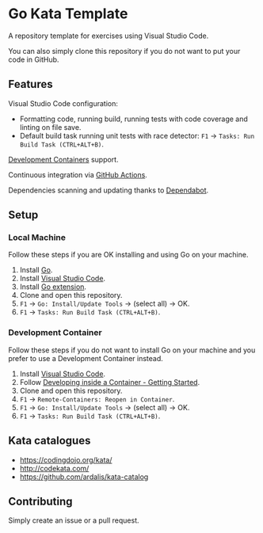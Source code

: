 # Go Kata Template

A repository template for exercises using Visual Studio Code.

You can also simply clone this repository if you do not want to put your code in GitHub.

## Features

Visual Studio Code configuration:

- Formatting code, running build, running tests with code coverage and linting on file save.
- Default build task running unit tests with race detector: `F1` -> `Tasks: Run Build Task (CTRL+ALT+B)`.

[Development Containers](https://code.visualstudio.com/docs/remote/containers) support.

Continuous integration via [GitHub Actions](https://github.com/features/actions).

Dependencies scanning and updating thanks to [Dependabot](https://dependabot.com).

## Setup

### Local Machine

Follow these steps if you are OK installing and using Go on your machine.

1. Install [Go](https://golang.org/doc/install).
1. Install [Visual Studio Code](https://code.visualstudio.com/).
1. Install [Go extension](https://code.visualstudio.com/docs/languages/go).
1. Clone and open this repository.
1. `F1` -> `Go: Install/Update Tools` -> (select all) -> OK.
1. `F1` -> `Tasks: Run Build Task (CTRL+ALT+B)`.

### Development Container

Follow these steps if you do not want to install Go on your machine and you prefer to use a Development Container instead.

1. Install [Visual Studio Code](https://code.visualstudio.com/).
1. Follow [Developing inside a Container - Getting Started](https://code.visualstudio.com/docs/remote/containers#_getting-started).
1. Clone and open this repository.
1. `F1` -> `Remote-Containers: Reopen in Container`.
1. `F1` -> `Go: Install/Update Tools` -> (select all) -> OK.
1. `F1` -> `Tasks: Run Build Task (CTRL+ALT+B)`.

## Kata catalogues

- <https://codingdojo.org/kata/>
- <http://codekata.com/>
- <https://github.com/ardalis/kata-catalog>

## Contributing

Simply create an issue or a pull request.
